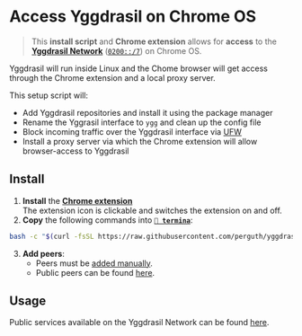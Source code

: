 # Access Yggdrasil on Chrome OS

> This **install script** and **Chrome extension** allows for **access** to the **[Yggdrasil Network](https://yggdrasil-network.github.io/)** ([`0200::/7`](https://yggdrasil-network.github.io/2018/07/28/addressing.html)) on Chrome OS.

Yggdrasil will run inside Linux and the Chome browser will get access through the Chrome extension and a local proxy server.

This setup script will:

- Add Yggdrasil repositories and install it using the package manager
- Rename the Yggrasil interface to `ygg` and clean up the config file
- Block incoming traffic over the Yggdrasil interface via [UFW](https://manpages.ubuntu.com/manpages/bionic/en/man8/ufw.8.html)
- Install a proxy server via which the Chrome extension will allow browser-access to Yggdrasil

## Install

1. **Install** the **[Chrome extension](https://chrome.google.com/webstore/detail/yggdrasil-via-%60localhost8/hcgljgobhoaeojnhikfmnhdpmgbmflec)** \
  The extension icon is clickable and switches the extension on and off.
1. **Copy** the following commands into **[`🔣 termina`](https://support.google.com/chromebook/thread/565904)**:
```bash
bash -c "$(curl -fsSL https://raw.githubusercontent.com/perguth/yggdrasil-chromeos/master/setup.sh)"
```
3. **Add peers**:
   - Peers must be [added manually](https://yggdrasil-network.github.io/configuration.html#manually-connecting-to-peers).
   - Public peers can be found [here](https://github.com/yggdrasil-network/public-peers).

## Usage

Public services available on the Yggdrasil Network can be found [here](https://yggdrasil-network.github.io/services.html).
